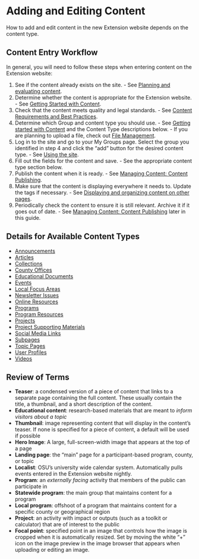 # Adding and Editing Content

How to add and edit content in the new Extension website depends on the content type.

## Content Entry Workflow

In general, you will need to follow these steps when entering content on the Extension website:

  1. See if the content already exists on the site.
    - See [Planning and evaluating content](../content-requirements.md#planning-and-evaluating-content).
  2. Determine whether the content is appropriate for the Extension website.
    - See [Getting Started with Content](../getting-started.md).
  3. Check that the content meets quality and legal standards.
    - See [Content Requirements and Best Practices](../content-requirements.md).
  4. Determine which Group and content type you should use.
    - See [Getting started with Content](../getting-started.md) and the Content Type descriptions below.
    - If you are planning to upload a file, check out [File Management](../content-requirements.md#file-management).
  5. Log in to the site and go to your My Groups page. Select the group you identified in step 4 and click the “add” button for the desired content type.
    - See [Using the site](../using-site.md).
  6. Fill out the fields for the content and save.
    - See the appropriate content type section below.
  7. Publish the content when it is ready.
    - See [Managing Content: Content Publishing](../managing-content.md#content-drafting-reviewing-publishing-archiving-and-deleting).
  8. Make sure that the content is displaying everywhere it needs to. Update the tags if necessary.
    - See [Displaying and organizing content on other pages](../managing-content.md#displaying-and-organizing-content-on-other-pages).
  9. Periodically check the content to ensure it is still relevant. Archive it if it goes out of date.
    - See [Managing Content: Content Publishing](../managing-content.md#content-drafting-reviewing-publishing-archiving-and-deleting) later in this guide.

## Details for Available Content Types

  - [Announcements](../content-types/announcement.md)
  - [Articles](../content-types/article.md)
  - [Collections](../content-types/collection.md)
  - [County Offices](../content-types/county-office.md)
  - [Educational Documents](../content-types/educational-document.md)
  - [Events](../content-types/event.md)
  - [Local Focus Areas](../content-types/focus-area.md)
  - [Newsletter Issues](../content-types/newsletter.md)
  - [Online Resources](../content-types/online-resource.md)
  - [Programs](../content-types/program.md)
  - [Program Resources](../content-types/program-resource.md)
  - [Projects](../content-types/project.md)
  - [Project Supporting Materials](../content-types/project-material.md)
  - [Social Media Links](../content-types/social-media-link.md)
  - [Subpages](../content-types/subpage.md)
  - [Topic Pages](../content-types/topic.md)
  - [User Profiles](../content-types/user-profile.md)
  - [Videos](../content-types/video.md)

## Review of Terms

  - **Teaser**: a condensed version of a piece of content that links to a separate page containing the full content. These usually contain the title, a thumbnail, and a short description of the content.
  - **Educational content**: research-based materials that are meant to *inform visitors about a topic*
  - **Thumbnail**: image representing content that will display in the content’s teaser. If none is specified for a piece of content, a default will be used if possible
  - **Hero Image**: A large, full-screen-width image that appears at the top of a page
  - **Landing page**: the “main” page for a participant-based program, county, or topic
  - **Localist**: OSU’s university wide calendar system. Automatically pulls events entered in the Extension website nightly.
  - **Program**: an *externally facing* activity that members of the public can participate in
  - **Statewide program**: the main group that maintains content for a program
  - **Local program**: offshoot of a program that maintains content for a specific county or geographical region
  - **Project**: an activity with impact or outputs (such as a toolkit or calculator) that are of interest to the public
  - **Focal point**: specified point in an image that controls how the image is cropped when it is automatically resized. Set by moving the white “+” icon on the image preview in the image browser that appears when uploading or editing an image.
